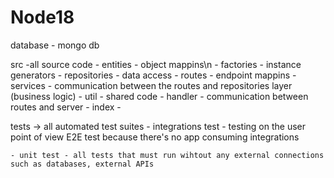 # Node18

database
    - mongo db

src -all source code
    - entities - object mappins\n
    - factories - instance generators
    - repositories - data access
    - routes - endpoint mappins
    - services - communication between the routes and repositories layer (business logic)
    - util - shared code
    - handler - communication between routes and server
    - index -

tests -> all automated test suites
    - integrations test - testing on the user point of view E2E test because there's no app consuming integrations

    - unit test - all tests that must run wihtout any external connections such as databases, external APIs

